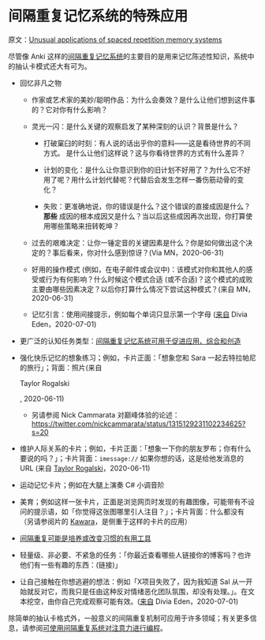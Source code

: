 # 间隔重复记忆系统的特殊应用

原文：[Unusual applications of spaced repetition memory systems](https://notes.andymatuschak.org/zrs5GnK6DEm1NcajMfqJ1n93PZwSHCEP9Drt)

尽管像 Anki 这样的[间隔重复记忆系统](https://notes.andymatuschak.org/z4eXdSMJFv2qVGXSUEKH4vdcHBrLHcFY1ZGfC)的主要目的是用来记忆陈述性知识，系统中的抽认卡模式还大有可为。

- 回忆非凡之物

    - 作家或艺术家的美妙/聪明作品：为什么会奏效？是什么让他们想到这件事的？它对你有什么影响？

  - 灵光一闪：是什么关键的观察启发了某种深刻的认识？背景是什么？

    - 打破窠臼的时刻：有人说的话出乎你的意料——这是看待世界的不同方式。 是什么让他们这样说？这与你看待世界的方式有什么差异？

    - 计划的变化：是什么让你意识到你的旧计划不好用了？为什么它不好用了呢？用什么计划代替呢？代替后会发生怎样一番伤筋动骨的变化？

    - 失败：更准确地说，你的错误是什么？这个错误的直接成因是什么？ **那些** 成因的根本成因又是什么？当以后这些成因再次出现，你打算使用哪些策略来扭转乾坤？

   - 过去的艰难决定：让你一锤定音的关键因素是什么？你是如何做出这个决定的？事后看来，你对什么感到惊讶？(Via MN，2020-06-31)

   - 好用的操作模式 (例如，在电子邮件或会议中)：该模式对你和其他人的感受或行为有何影响？什么时候这个模式合适 (或不合适)？这个模式的成败主要由哪些因素决定？以后你打算什么情况下尝试这种模式？(来自 MN，2020-06-31)

   - 记忆引言：使用间接提示，例如每个单词只显示第一个字母 ([来自](https://twitter.com/diviacaroline/status/1278512057550172160) Divia Eden，2020-07-01)

- 更广泛的认知任务类型：[间隔重复记忆系统可用于促进应用、综合和创造](https://notes.andymatuschak.org/zE8PK4UUAAWK6LEcmr8jja8JdxpUxcf1FUCX)

- 强化快乐记忆的想象练习；例如，卡片正面：「想象您和 Sara 一起去特拉帕尼的旅行」；背面：照片(来自

  Taylor Rogalski

  , 2020-06-11)

  - 另请参阅 Nick Cammarata 对巅峰体验的论述：https://twitter.com/nickcammarata/status/1315129231102234625?s=20

- 维护人际关系的卡片；例如，卡片正面：「想象一下你的朋友罗布；你有什么要说的吗？」；卡片背面：`imessage://` 如果你想的话，这是给他发消息的 URL (来自 [Taylor Rogalski](https://notes.andymatuschak.org/zrjLsApqpVzqJyxduDndjh5MUFfuGHhpXoF)，2020-06-11)

- 运动记忆卡片；例如在大腿上演奏 C# 小调音阶

- 美育；例如这样一张卡片，正面是浏览网页时发现的有趣图像，可能带有不设问的提示语，如「你觉得这张图哪里引人注目？」；卡片背面：什么都没有（另请参阅片的 [Kawara](https://notes.andymatuschak.org/zaCrNq4cnLVRueeCg9PFKTi6VVbN7RGY3LF)，是侧重于这样的卡片的应用）

- [间隔重复可能是培养或改变习惯的有用工具](https://notes.andymatuschak.org/z249N76MhdBzDfrwMnqP6jEsTv6Z8u2kJrp8)

- 轻量级、非必要、不紧急的任务：「你最近查看哪些人链接你的博客吗？也许他们有一些有趣的东西：(链接)」

- 让自己接触在你想逃避的想法：例如「X项目失败了，因为我知道 Sal 从一开始就反对它，而我只是任由这种反对情绪恶化团队氛围，却没有处理。」。在文本挖空，由你自己完成观察可能有效。([来自](https://t.co/MQ3En5LZJH) Divia Eden，2020-07-01)

除简单的抽认卡格式外，一般意义的间隔重复机制可应用于许多领域；有关更多信息，请参阅[可使用间隔重复系统对注意力进行编程](https://notes.andymatuschak.org/z2gqazXUkf9qyFjMQg4W3dw6yegnAJszvDywN)。